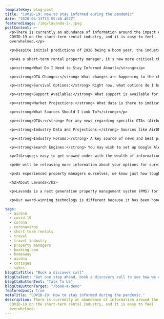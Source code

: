 ```yaml
---
templateKey: blog-post
title: "COVID-19: How to stay informed during the pandemic"
date: "2020-04-13T13:59:48.482Z"
featuredimage: /img/lavanda-2-.jpeg
postContent: >-
  <p>There is currently an abundance of information around the impact of
  COVID-19 on the short-term rental industry, and it is easy to feel
  overwhelmed.</p>

  <p>Despite initial predictions of 2020 being a boom year, the industry finds itself struggling to cope in the face of a "black swan" event, prompted by global lockdowns and travel restrictions.</p>

  <p>As a short-term rental property manager, it's now more critical than ever that you stay well informed about industry trends, in order to best optimize your business during this difficult time.</p>

  <p><strong>What Do I Need to Stay Informed About?</strong></p>

  <p><strong>OTA Changes:</strong> What changes are happening to the channels I am operating on? Will I be impacted by cancellation and refund policies, or the ability to list my property?</p>

  <p><strong>Survival Options:</strong> Right now, what options do I have to increase my chances of survival? For instance reducing costs, optimising my operations and/or pivoting to diversify my revenue streams temporarily.</p>

  <p><strong>Support Available:</strong> What support is available for my business? Can I apply for any financial aid or relief packages from local government?</p>

  <p><strong>Market Projections:</strong> What data is there to indicate when the market might recover, and what that recovery might look lke? What can I expect when this happens? How can I prepare for this?</p>

  <p><strong>What Sources Should I Look To?</strong></p>

  <p><strong>OTAs:</strong> For any news regarding specific OTAs (Airbnb, Booking.com, HomeAway, etc.), we recommend you acquire all information directly from them. This is to ensure you get the most accurate and up to date information about any changes and how this will affect your business. For instance, Airbnb have a help centre where hosts can enquire and seek support directly.</p>

  <p><strong>Industry Data and Projections:</strong> Sources like AirDNA offer reliable and objective data that is directly relevant to short-term rental managers. Although you may have to pay for some of their data/reports, they've released a number free reports focused on COVID-19. Their most recent one is available <a href="https://www.airdna.co/blog/coronavirus-impact-on-global-short-term-rental-markets" target="_blank" rel="noopener">here</a>.</p>

  <p><strong>Industry Forums:</strong> A key source of news and best practice is in specific forums and communities. We recommend The Professional Host Alliance, who have a highly-vetted community of short-term rental property managers comitted to informing and shaping the future of the industry. They hold webinars sharing relevant information and thought leadership, allow members to seek specific operational advice and post topics for discusson. They also post a weekly digest of industry news and its specific impact on short-term rental property managers.</p>

  <p><strong>Search Engines:</strong> You may wish to set up Google Alerts for keywords like &lsquo;Airbnb&rsquo; or &lsquo;Short-Term Rentals&rsquo;. This will essentially send you a regular email of the new reports to do with the key-words you&rsquo;ve set up. Be sure to filter through the results that are sent to you, to find those from the most reliable sources.</p>

  <p>It&rsquo;s easy to get snowed under with the wealth of information available right now, so most importantly of all, only act upon information that is relevant to your business. The world is in survival mode, and businesses will all choose to cope with this differently. Be sure to make the decisions that are right fit for your business and the aspirations that you have within this industry.</p>

  <p>We will be releasing more information about your options for survival during this pandemic - from financial optimisation, through to optimising the infrastructure that underpins your business.</p>

  <p>As experienced property managers ourselves, we know just how tough it is to run a complex human operation, and how sensitive underlying profitability is to external market changes. That is why we are here to help you during this time, even if it&rsquo;s just for a chat. We want to help, so please don&rsquo;t hesitate to <a href="/contact">reach out to us</a>. We're all in this together.</p>

  <h2>About Lavanda</h2>

  <p>Lavanda is a next generation property management system (PMS) for urban and rural short-term rental operators. Our SaaS platform is designed to unlock scale and profitability, whilst accelerating growth through industry partnerships. We're backed by leading venture capital investors, and have so far invested $10m+ into short-term rental technology and innovation.</p>

  <p>Our award-winning technology is different because it has been honed through our first-hand experience of managing a short-term rental portfolio at scale. Operational efficiency is what we strive for, so we set about creating the missing toolkit. We're here to change your game.</p>

tags:
  - airbnb
  - covid-19
  - corona
  - coronavirus
  - short term rentals
  - travel
  - travel industry
  - property managers
  - booking.com
  - homeaway
  - airdna
  - cottages
  - sykes
blogCtaTitle: "Book a discover call"
blogCtaText: "Get one step ahead, book a discovery call to see how we can help turbocharge your business."
blogCtaButtonText: "Talk To Us"
blogCtaButtonTarget: "/book-a-demo"
featuredpost: true
metaTitle: "COVID-19: How to stay informed during the pandemic."
description: There is currently an abundance of information around the impact of
  COVID-19 on the short-term rental industry, and it is easy to feel
  overwhelmed.
---
```

